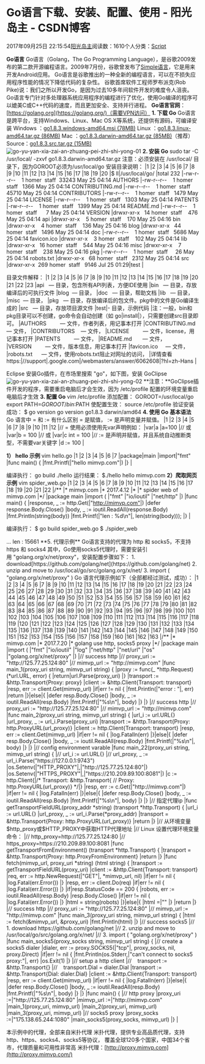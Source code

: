 
# Go语言下载、安装、配置、使用 - 阳光岛主 - CSDN博客

2017年09月25日 22:15:54[阳光岛主](https://me.csdn.net/sunboy_2050)阅读数：1610个人分类：[Script																](https://blog.csdn.net/sunboy_2050/article/category/694817)



**Go语言**
Go语言（Golang，The Go Programming Language），是谷歌2009发布的第二款开源编程语言。2009年7月份，谷歌曾发布了[Simple语言](https://baike.baidu.com/item/Simple%E8%AF%AD%E8%A8%80)，它是用来开发Android应用。
Go语言是谷歌推出的一种全新的编程语言，可以在不损失应用程序性能的情况下降低代码的复杂性。
谷歌首席软件工程师罗布派克(Rob Pike)说：我们之所以开发Go，是因为过去10多年间软件开发的难度令人沮丧。
Go语言专门针对多处理器系统应用程序的编程进行了优化，使用Go编译的程序可以媲美C或C++代码的速度，而且更加安全、支持并行进程。
**Go语言官网**：[https://golang.org](https://golang.org/)（需要VPN访问）
**1. 下载 Go**
Go语言是跨平台，支持Windows、Linux、Mac OS X等系统，还提供有源码，可编译安装
Windows ：[go1.8.3.windows-amd64.msi (78MB)](https://storage.googleapis.com/golang/go1.8.3.windows-amd64.msi)
Linux ：[go1.8.3.linux-amd64.tar.gz (86MB)](https://storage.googleapis.com/golang/go1.8.3.linux-amd64.tar.gz)
Mac ：[go1.8.3.darwin-amd64.tar.gz (85MB)](https://storage.googleapis.com/golang/go1.8.3.darwin-amd64.tar.gz)（推荐）
Source：[go1.8.3.src.tar.gz (15MB)](https://storage.googleapis.com/golang/go1.8.3.src.tar.gz)
![go-yu-yan-xia-zai-an-zhuang-pei-zhi-shi-yong-01](http://blog.mimvp.com/wp-content/uploads/2017/09/go-yu-yan-xia-zai-an-zhuang-pei-zhi-shi-yong-01.png)
**2. 安装 Go**
sudo tar -C /usr/local/ -zxvf go1.8.3.darwin-amd64.tar.gz
注意：必须安装在 /usr/local/ 目录下，因为GOROOT必须为/usr/local/go
安装目录说明：
|1
|2
|3
|4
|5
|6
|7
|8
|9
|10
|11
|12
|13
|14
|15
|16
|17
|18
|19
|20
|$ ll|/usr/local/go/
|total 232
|-rw-r--r--    1 homer  staff  33243 May 25 04:14 AUTHORS
|-rw-r--r--    1 homer  staff   1366 May 25 04:14 CONTRIBUTING.md
|-rw-r--r--    1 homer  staff  45710 May 25 04:14 CONTRIBUTORS
|-rw-r--r--    1 homer  staff   1479 May 25 04:14 LICENSE
|-rw-r--r--    1 homer  staff   1303 May 25 04:14 PATENTS
|-rw-r--r--    1 homer  staff   1399 May 25 04:14 README.md
|-rw-r--r--    1 homer  staff      7 May 25 04:14 VERSION
|drwxr-xr-x   14 homer  staff    476 May 25 04:14 api
|drwxr-xr-x    5 homer  staff    170 May 25 04:16 bin
|drwxr-xr-x    4 homer  staff    136 May 25 04:16 blog
|drwxr-xr-x   44 homer  staff   1496 May 25 04:14 doc
|-rw-r--r--    1 homer  staff   5686 May 25 04:14 favicon.ico
|drwxr-xr-x    3 homer  staff    102 May 25 04:14 lib
|drwxr-xr-x   16 homer  staff    544 May 25 04:16 misc
|drwxr-xr-x    7 homer  staff    238 May 25 04:16 pkg
|-rw-r--r--    1 homer  staff     26 May 25 04:14 robots.txt
|drwxr-xr-x   68 homer  staff   2312 May 25 04:14 src
|drwxr-xr-x  269 homer  staff   9146 Jul 25 01:29|test
|

目录文件解释：
|1
|2
|3
|4
|5
|6
|7
|8
|9
|10
|11
|12
|13
|14
|15
|16
|17
|18
|19
|20
|21
|22
|23
|api   — 目录，包含所有API列表，方便IDE使用
|bin   — 目录，存放编译后的可执行文件
|blog  — 目录，
|doc   — 目录，帮助文档
|lib   — 目录，
|misc  — 目录，
|pkg   — 目录，存放编译后的包文件。pkg中的文件是Go编译生成的
|src   — 目录，存放项目源文件
|test|- 目录，示例代码
|注：一般，bin和pkg目录可以不创建，go命令会自动创建（如 go|install|），只需要创建src目录即可。
|AUTHORS         — 文件，作者列表，用记事本打开
|CONTRIBUTING.md — 文件，
|CONTRIBUTORS    — 文件，
|LICENSE         — 文件，license，用记事本打开
|PATENTS         — 文件，
|README.md       — 文件，
|VERSION         — 文件，版本信息，用记事本打开
|favicon.ico     — 文件，
|robots.txt      — 文件，使用robots.txt阻止对网址的访问，
|详情查看https:|//support|.google.com|/webmasters/answer/6062608|?hl=zh-Hans
|

Eclipse 安装Go插件，在市场里搜索 "go"，如下图，安装 GoClipse
![go-yu-yan-xia-zai-an-zhuang-pei-zhi-shi-yong-02](http://blog.mimvp.com/wp-content/uploads/2017/09/go-yu-yan-xia-zai-an-zhuang-pei-zhi-shi-yong-02.png)
**注意：**GoClipse插件开发的程序，需要重启电脑后才会生效，因为 /etc/profile 配置的环境变量重启电脑后才生效
**3. 配置 Go**
vim /etc/profile
添加配置：
GOROOT=/usr/local/go
export PATH=$GOROOT/bin:$PATH
使配置生效：
source /etc/profile
验证安装成功：
$ go version
go version go1.8.3 darwin/amd64
**4. 使用 Go**
**基本语法**
Go 语言中 = 和 := 有什么区别
= 是赋值， := 是声明变量并赋值。
|1
|2
|3
|4
|5
|6
|7
|8
|9
|10
|11
|12
|// = 使用必须使用先var声明例如：
|var|a
|a=100
|// 或
|var|b = 100
|// 或
|var|c int = 100
|// := 是声明并赋值，并且系统自动推断类型，不需要var关键字
|d := 100
|

**1） hello 示例**
vim hello.go
|1
|2
|3
|4
|5
|6
|7
|package|main
|import|"fmt"
|func main() {
|fmt.Printf(|"hello mimvp.com"|)
|}
|

编译执行：
go build
./hello
运行结果：
$./hello
hello mimvp.com
**2）爬取网页示例**
vim spider_web.go
|1
|2
|3
|4
|5
|6
|7
|8
|9
|10
|11
|12
|13
|14
|15
|16
|17
|18
|19
|20
|21
|22
|/**
|* mimvp.com
|* 2017.4.12
|*
|* spider web of mimvp.com
|*/
|package main
|import (
|"fmt"
|"io/ioutil"
|"net/http"
|)
|func main() {
|response, _ := http.Get(|"http://mimvp.com"|)
|defer response.Body.Close()
|body, _ := ioutil.ReadAll(response.Body)
|fmt.Println(string(body))
|fmt.Printf(|"len : %d\n"|, len(string(body)));
|}
|

编译执行：
$ go build spider_web.go
$ ./spider_web
<!DOCTYPE html>
<html lang="zh-CN">
<head>
<meta charset="utf-8">
...
</body>
</html>
len : 15661
**5. 代理示例**
Go语言支持的代理为 http 和 socks5，不支持 https 和 socks4
其中，Go使用socks5代理时，需要安装引用 "golang.org/x/net/proxy"，安装配置步骤如下：
1. download[https://github.com/golang/net](https://github.com/golang/net)
2. unzip and move to /usr/local/go/src/golang.org/x/net/
3. import ( "golang.org/x/net/proxy" )
Go 语言代理示例如下（全部都经过测试，成功）：
|1
|2
|3
|4
|5
|6
|7
|8
|9
|10
|11
|12
|13
|14
|15
|16
|17
|18
|19
|20
|21
|22
|23
|24
|25
|26
|27
|28
|29
|30
|31
|32
|33
|34
|35
|36
|37
|38
|39
|40
|41
|42
|43
|44
|45
|46
|47
|48
|49
|50
|51
|52
|53
|54
|55
|56
|57
|58
|59
|60
|61
|62
|63
|64
|65
|66
|67
|68
|69
|70
|71
|72
|73
|74
|75
|76
|77
|78
|79
|80
|81
|82
|83
|84
|85
|86
|87
|88
|89
|90
|91
|92
|93
|94
|95
|96
|97
|98
|99
|100
|101
|102
|103
|104
|105
|106
|107
|108
|109
|110
|111
|112
|113
|114
|115
|116
|117
|118
|119
|120
|121
|122
|123
|124
|125
|126
|127
|128
|129
|130
|131
|132
|133
|134
|135
|136
|137
|138
|139
|140
|141
|142
|143
|144
|145
|146
|147
|148
|149
|150
|151
|152
|153
|154
|155
|156
|157
|158
|159
|160
|161
|162
|163
|/**
|* mimvp.com
|* 2017.7.20
|* golang use http, socks5 proxy
|*/
|package main
|import (
|"fmt"
|"io/ioutil"
|"log"
|"net/http"
|"net/url"
|"os"
|"golang.org/x/net/proxy"
|)
|// success http
|// proxy_uri := "http://125.77.25.124:80"
|// mimvp_url := "http://mimvp.com"
|func main_1(proxy_uri string, mimvp_url string) {
|proxy := func(_ *http.Request) (*url.URL, error) {
|return|url.Parse(proxy_uri)
|}
|transport := &http.Transport{Proxy: proxy}
|client := &http.Client{Transport: transport}
|resp, err := client.Get(mimvp_url)
|if|err != nil {
|fmt.Println(|"error : "|, err)
|return
|}|else|{
|defer resp.Body.Close()
|body, _ := ioutil.ReadAll(resp.Body)
|fmt.Printf(|"%s\n"|, body)
|}
|}
|// success http
|// proxy_uri := "http://125.77.25.124:80"
|// mimvp_url := "http://mimvp.com"
|func main_2(proxy_uri string, mimvp_url string) {
|url_i := url.URL{}
|url_proxy, _ := url_i.Parse(proxy_uri)
|transport := &http.Transport{Proxy: http.ProxyURL(url_proxy)}
|client := http.Client{Transport: transport}
|resp, err := client.Get(mimvp_url)
|if|err != nil {
|log.Fatalln(err)
|}|else|{
|defer resp.Body.Close()
|body, _ := ioutil.ReadAll(resp.Body)
|fmt.Printf(|"%s\n"|, body)
|}
|}
|// config environment varable
|func main_22(proxy_uri string, mimvp_url string) {
|// url_i := url.URL{}
|// url_proxy, _ := url_i.Parse("https://127.0.0.1:9743")
|os.Setenv(|"HTTP_PROXY"|,|"http://125.77.25.124:80"|)
|os.Setenv(|"HTTPS_PROXY"|,|"https://210.209.89.100:8081"|)
|c := http.Client{|/* Transport: &http.Transport{ // Proxy: http.ProxyURL(url_proxy)} */|}
|resp, err := c.Get(|"http://mimvp.com"|)
|if|err != nil {
|log.Fatalln(err)
|}|else|{
|defer resp.Body.Close()
|body, _ := ioutil.ReadAll(resp.Body)
|fmt.Printf(|"%s\n"|, body)
|}
|}
|// 指定代理ip
|func getTransportFieldURL(proxy_addr *string) (transport *http.Transport) {
|url_i := url.URL{}
|url_proxy, _ := url_i.Parse(*proxy_addr)
|transport = &http.Transport{Proxy: http.ProxyURL(url_proxy)}
|return
|}
|// 从环境变量$http_proxy或$HTTP_PROXY中获取HTTP代理地址
|// Linux 设置代理环境变量命令：
|// http_proxy=http://125.77.25.124:80
|// https_proxy=https://210.209.89.100:8081
|func getTransportFromEnvironment() (transport *http.Transport) {
|transport = &http.Transport{Proxy: http.ProxyFromEnvironment}
|return
|}
|func fetch(mimvp_url, proxy_uri *string) (html string) {
|transport := getTransportFieldURL(proxy_uri)
|client := &http.Client{Transport: transport}
|req, err := http.NewRequest(|"GET"|, *mimvp_url, nil)
|if|err != nil {
|log.Fatal(err.Error())
|}
|resp, err := client.Do(req)
|if|err != nil {
|log.Fatal(err.Error())
|}
|if|resp.StatusCode == 200 {
|robots, err := ioutil.ReadAll(resp.Body)
|resp.Body.Close()
|if|err != nil {
|log.Fatal(err.Error())
|}
|html = string(robots)
|}|else|{
|html =|""
|}
|return
|}
|// success http
|// proxy_uri := "http://125.77.25.124:80"
|// mimvp_url := "http://mimvp.com"
|func main_3(proxy_uri string, mimvp_url string) {
|html := fetch(&mimvp_url, &proxy_uri)
|fmt.Println(html)
|}
|// success socks5
|// 1. download https://github.com/golang/net
|// 2. unzip and move to /usr/local/go/src/golang.org/x/net/
|// 3. import ( "golang.org/x/net/proxy" )
|func main_socks5(proxy_socks string, mimvp_url string) {
|// create a socks5 dialer
|dialer, err := proxy.SOCKS5(|"tcp"|, proxy_socks, nil, proxy.Direct)
|if|err != nil {
|fmt.Println(os.Stderr,|"can't connect to socks5 proxy:"|, err)
|os.Exit(1)
|}
|// setup a http client
|//    transport := &http.Transport{}
|//    transport.Dial = dialer.Dial
|transport := &http.Transport{Dial: dialer.Dial}
|client := &http.Client{Transport: transport}
|resp, err := client.Get(mimvp_url)
|if|err != nil {
|log.Fatalln(err)
|}|else|{
|defer resp.Body.Close()
|body, _ := ioutil.ReadAll(resp.Body)
|fmt.Printf(|"%s\n"|, body)
|}
|}
|func main() {
|// http proxy
|proxy_uri :=|"http://125.77.25.124:80"
|mimvp_url :=|"http://mimvp.com"
|main_1(proxy_uri, mimvp_url)
|main_2(proxy_uri, mimvp_url)
|main_3(proxy_uri, mimvp_url)
|// socks5 proxy
|proxy_socks :=|"175.138.65.244:1080"
|main_socks5(proxy_socks, mimvp_url)
|}
|

本示例中的代理，全部来自米扑代理
米扑代理，提供专业高品质代理，支持http、https、socks4、socks5等协议，
覆盖全球120多个国家，中国34个省市，代理质量和可用性非常高
米扑代理：[http://proxy.mimvp.com](http://proxy.mimvp.com/)



